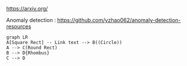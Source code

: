 https://arxiv.org/


Anomaly detection : https://github.com/yzhao062/anomaly-detection-resources


```mermaid
graph LR
A[Square Rect] -- Link text --> B((Circle))
A --> C(Round Rect)
B --> D{Rhombus}
C --> D
```
